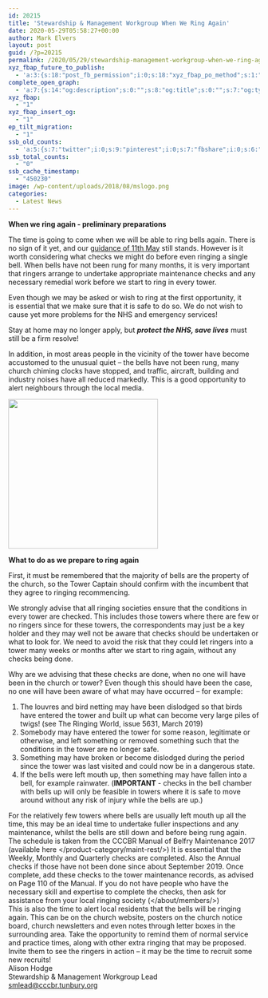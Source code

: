 ```yaml
---
id: 20215
title: 'Stewardship & Management Workgroup When We Ring Again'
date: 2020-05-29T05:58:27+00:00
author: Mark Elvers
layout: post
guid: /?p=20215
permalink: /2020/05/29/stewardship-management-workgroup-when-we-ring-again/
xyz_fbap_future_to_publish:
  - 'a:3:{s:18:"post_fb_permission";i:0;s:18:"xyz_fbap_po_method";s:1:"2";s:16:"xyz_fbap_message";s:62:"News item added to the CCCBR website: {POST_TITLE} {PERMALINK}";}'
complete_open_graph:
  - 'a:7:{s:14:"og:description";s:0:"";s:8:"og:title";s:0:"";s:7:"og:type";s:0:"";s:12:"twitter:card";s:7:"summary";s:15:"twitter:creator";s:0:"";s:19:"twitter:description";s:0:"";s:8:"og:image";s:0:"";}'
xyz_fbap:
  - "1"
xyz_fbap_insert_og:
  - "1"
ep_tilt_migration:
  - "1"
ssb_old_counts:
  - 'a:5:{s:7:"twitter";i:0;s:9:"pinterest";i:0;s:7:"fbshare";i:0;s:6:"reddit";i:0;s:6:"tumblr";N;}'
ssb_total_counts:
  - "0"
ssb_cache_timestamp:
  - "450230"
image: /wp-content/uploads/2018/08/mslogo.png
categories:
  - Latest News
---
```

**When we ring again - preliminary preparations**

The time is going to come when we will be able to ring bells again. There is no sign of it yet, and our [guidance of 11th May](/coronavirus/) still stands. However is it worth considering what checks we might do before even ringing a single bell. When bells have not been rung for many months, it is very important that ringers arrange to undertake appropriate maintenance checks and any necessary remedial work before we start to ring in every tower.

Even though we may be asked or wish to ring at the first opportunity, it is essential that we make sure that it is safe to do so. We do not wish to cause yet more problems for the NHS and emergency services!

Stay at home may no longer apply, but **_protect the NHS, save lives_** must still be a firm resolve!

In addition, in most areas people in the vicinity of the tower have become accustomed to the unusual quiet – the bells have not been rung, many church chiming clocks have stopped, and traffic, aircraft, building and industry noises have all reduced markedly. This is a good opportunity to alert neighbours through the local media.

<img loading="lazy" src="https://cccbr.org.uk/wp-content/uploads/2020/04/ringingreturns-300x300.png" sizes="(max-width: 300px) 100vw, 300px" srcset="https://cccbr.org.uk/wp-content/uploads/2020/04/ringingreturns-300x300.png 300w, https://cccbr.org.uk/wp-content/uploads/2020/04/ringingreturns-150x150.png 150w, https://cccbr.org.uk/wp-content/uploads/2020/04/ringingreturns-100x100.png 100w, https://cccbr.org.uk/wp-content/uploads/2020/04/ringingreturns.png 392w" alt="" width="300" height="300" /> 

**What to do as we prepare to ring again**

First, it must be remembered that the majority of bells are the property of the church, so the Tower Captain should confirm with the incumbent that they agree to ringing recommencing.

We strongly advise that all ringing societies ensure that the conditions in every tower are checked. This includes those towers where there are few or no ringers since for these towers, the correspondents may just be a key holder and they may well not be aware that checks should be undertaken or what to look for. We need to avoid the risk that they could let ringers into a tower many weeks or months after we start to ring again, without any checks being done.

Why are we advising that these checks are done, when no one will have been in the church or tower? Even though this should have been the case, no one will have been aware of what may have occurred – for example:

  1. The louvres and bird netting may have been dislodged so that birds have entered the tower and built up what can become very large piles of twigs! (see The Ringing World, issue 5631, March 2019)
  2. Somebody may have entered the tower for some reason, legitimate or otherwise, and left something or removed something such that the conditions in the tower are no longer safe.
  3. Something may have broken or become dislodged during the period since the tower was last visited and could now be in a dangerous state.
  4. If the bells were left mouth up, then something may have fallen into a bell, for example rainwater. (**IMPORTANT** - checks in the bell chamber with bells up will only be feasible in towers where it is safe to move around without any risk of injury while the bells are up.)

For the relatively few towers where bells are usually left mouth up all the time, this may be an ideal time to undertake fuller inspections and any maintenance, whilst the bells are still down and before being rung again.  
The schedule is taken from the CCCBR Manual of Belfry Maintenance 2017 (available here </product-category/maint-rest/>) It is essential that the Weekly, Monthly and Quarterly checks are completed. Also the Annual checks if those have not been done since about September 2019. Once complete, add these checks to the tower maintenance records, as advised on Page 110 of the Manual. If you do not have people who have the necessary skill and expertise to complete the checks, then ask for assistance from your local ringing society (</about/members/>)  
This is also the time to alert local residents that the bells will be ringing again. This can be on the church website, posters on the church notice board, church newsletters and even notes through letter boxes in the surrounding area. Take the opportunity to remind them of normal service and practice times, along with other extra ringing that may be proposed. Invite them to see the ringers in action – it may be the time to recruit some new recruits!  
Alison Hodge  
Stewardship & Management Workgroup Lead  
<smlead@cccbr.tunbury.org>
